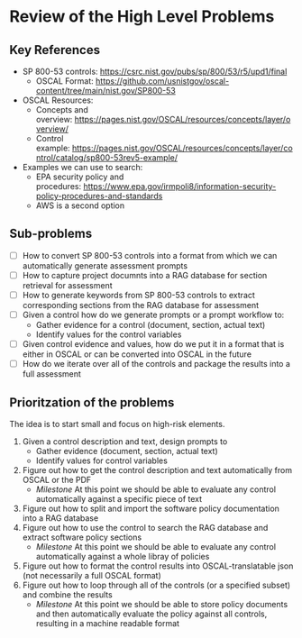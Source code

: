# Review of the High Level Problems
## Key References
 - SP 800-53 controls: <https://csrc.nist.gov/pubs/sp/800/53/r5/upd1/final>
   - OSCAL Format: <https://github.com/usnistgov/oscal-content/tree/main/nist.gov/SP800-53>
 - OSCAL Resources:
   - Concepts and overview: <https://pages.nist.gov/OSCAL/resources/concepts/layer/overview/>
   - Control example: <https://pages.nist.gov/OSCAL/resources/concepts/layer/control/catalog/sp800-53rev5-example/>
 - Examples we can use to search:
   - EPA security policy and procedures: <https://www.epa.gov/irmpoli8/information-security-policy-procedures-and-standards>
   - AWS is a second option

## Sub-problems
- [ ] How to convert SP 800-53 controls into a format from which we can automatically generate assessment prompts
- [ ] How to capture project documnts into a RAG database for section retrieval for assessment
- [ ] How to generate keywords from SP 800-53 controls to extract corresponding sections from the RAG database for assessment
- [ ] Given a control how do we generate prompts or a prompt workflow to:
  - Gather evidence for a control (document, section, actual text)
  - Identify values for the control variables 
- [ ] Given control evidence and values, how do we put it in a format that is either in OSCAL or can be converted into OSCAL in the future
- [ ] How do we iterate over all of the controls and package the results into a full assessment

## Prioritzation of the problems
The idea is to start small and focus on high-risk elements.

 1. Given a control description and text, design prompts to
    - Gather evidence (document, section, actual text)
    - Identify values for control variables
 2. Figure out how to get the control description and text automatically from OSCAL or the PDF
    - *Milestone* At this point we should be able to evaluate any control automatically against a specific piece of text
 3. Figure out how to split and import the software policy documentation into a RAG database
 4. Figure out how to use the control to search the RAG database and extract software policy sections
    - *Milestone* At this point we should be able to evaluate any control automatically against a whole libray of policies
 5. Figure out how to format the control results into OSCAL-translatable json (not necessarily a full OSCAL format)
 6. Figure out how to loop through all of the controls (or a specified subset) and combine the results
    - *Milestone* At this point we should be able to store policy documents and then automatically evaluate the policy against all controls, resulting in a machine readable format